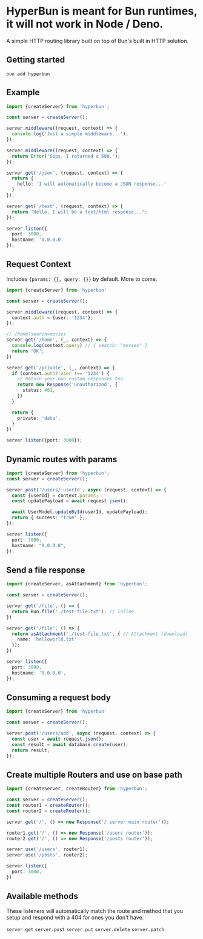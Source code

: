 # HyperBun is meant for Bun runtimes, it will not work in Node / Deno.

A simple HTTP routing library built on top of Bun's built in HTTP solution.

## Getting started

    bun add hyperbun

## Example

```ts
import {createServer} from 'hyperbun';

const server = createServer();

server.middleware((request, context) => {
  console.log('Just a simple middleware...');
});

server.middleware((request, context) => {
  return Error('Oops, I returned a 500.');
});

server.get('/json', (request, context) => {
  return {
    hello: 'I will automatically become a JSON response...'
  }
});

server.get('/text', (request, context) => {
  return "Hello, I will be a text/html response...";
});

server.listen({
  port: 3000,
  hostname: '0.0.0.0'
});
```

## Request Context

Includes `{params: {}, query: {}}` by default. More to come.

```ts
import {createServer} from 'hyperbun'

const server = createServer();

server.middleware((request, context) => {
  context.auth = {user: '1234'};
});

// /home?search=movies
server.get('/home', (_, context) => {
  console.log(context.query) // { search: "movies" }
  return 'OK';
})

server.get('/private', (_, context) => {
  if (context.auth?.user !== '1234') {
    // Return your own custom responses too.
    return new Response('unauthorized', {
      status: 401,
    })
  }

  return {
    private: 'data',
  }
})

server.listen({port: 3000});

```

## Dynamic routes with params

```ts
import {createServer} from 'hyperbun';
const server = createServer();

server.post('/users/:userId', async (request, context) => {
  const {userId} = context.params;
  const updatePayload = await request.json();

  await UserModel.updateById(userId, updatePayload);
  return { success: "true" };
});

server.listen({
  port: 3000,
  hostname: "0.0.0.0",
});

```

## Send a file response

```ts
import {createServer, asAttachment} from 'hyperbun';

const server = createServer();

server.get('/file', () => {
  return Bun.file('./test-file.txt'); // Inline
})

server.get('/file', () => {
  return asAttachment('./test-file.txt', { // Attachment (download)
    name: 'helloworld.txt'
  });
})

server.listen({
  port: 3000,
  hostname: '0.0.0.0',
});

```

## Consuming a request body

```ts
import {createServer} from 'hyperbun'

const server = createServer();

server.post('/users/add', async (request, context) => {
  const user = await request.json();
  const result = await database.create(user);
  return result;
});
```

## Create multiple Routers and use on base path

```ts
import {createServer, createRouter} from 'hyperbun';

const server = createServer();
const router1 = createRouter();
const router2 = createRouter();

server.get('/', () => new Response('/ server main router'));

router1.get('/', () => new Response('/users router'));
router2.get('/', () => new Response('/posts router'));

server.use('/users', router1);
server.use('/posts', router2);

server.listen({
  port: 3000,
})
```

## Available methods

These listeners will automatically match the route and method that you setup and respond with a 404 for ones you don't have.

`server.get`
`server.post`
`server.put`
`server.delete`
`server.patch`